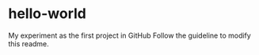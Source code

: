 # hello-world
My experiment as the first project in GitHub
Follow the guideline to modify this readme. 
